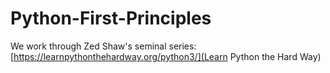 # Python-First-Principles
We work through Zed Shaw's seminal series: [https://learnpythonthehardway.org/python3/](Learn Python the Hard Way)
